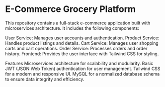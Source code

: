 # E-Commerce Grocery Platform 

This repository contains a full-stack e-commerce application built with microservices architecture. It includes the following components:

User Service: Manages user accounts and authentication.
Product Service: Handles product listings and details.
Cart Service: Manages user shopping carts and cart operations.
Order Service: Processes orders and order history.
Frontend: Provides the user interface with Tailwind CSS for styling.

Features
Microservices architecture for scalability and modularity.
Basic JWT (JSON Web Token) authentication for user management.
Tailwind CSS for a modern and responsive UI.
MySQL for a normalized database schema to ensure data integrity and efficiency.
